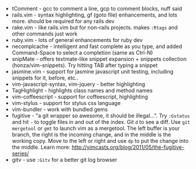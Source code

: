 * tComment - gcc to comment a line, gcp to comment blocks, nuff said
* rails.vim - syntax highlighting, gf (goto file) enhancements, and lots more. should be required for any rails dev
* rake.vim - like rails.vim but for non-rails projects. makes `:Rtags` and other commands just work
* ruby.vim - lots of general enhancements for ruby dev
* necomplcache - intelligent and fast complete as you type, and added Command-Space to select a completion (same as Ctrl-N)
* snipMate - offers textmate-like snippet expansion + snippets collection (honza/vim-snippets). Try hitting TAB after typing a snippet
* jasmine.vim - support for jasmine javascript unit testing, including snippets for it, before, etc..
* vim-javascript-syntax, vim-jquery - better highlighting
* TagHighlight - highlights class names and method names
* vim-coffeescript - support for coffeescript, highlighting
* vim-stylus - support for stylus css language
* vim-bundler - work with bundled gems
* fugitive - "a git wrapper so awesome, it should be illegal...". Try `:Gstatus` and hit `-` to toggle files in and out of the index. Git `d` to see a diff. Use `git mergetool` or `gmt` to launch vim as a mergetool. The left buffer is your branch, the right is the incoming change, and in the middle is the working copy. Move to the left or right and use `dp` to put the change into the middle. Learn more: http://vimcasts.org/blog/2011/05/the-fugitive-series/
* gitv - use `:Gitv` for a better git log browser
